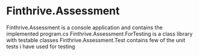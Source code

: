 # Finthrive.Assessment

Finthrive.Assessment is a console application and contains the implemented program.cs
Finthrive.Assessment.ForTesting is a class library with testable classes
Finthrive.Assessment.Test contains few of the unit tests i have used for testing
